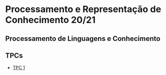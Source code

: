 # Processamento e Representação de Conhecimento 20/21
## Processamento de Linguagens e Conhecimento

## TPCs

* [TPC 1](https://github.com/dpereira7/PRC2021/tree/main/TPC's/TPC1)
